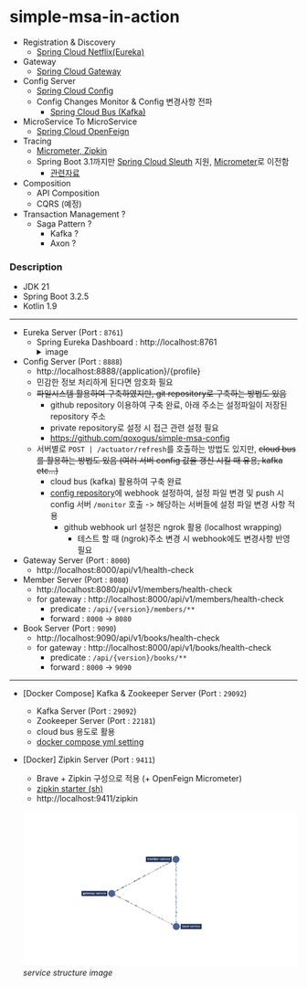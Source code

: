 # simple-msa-in-action

* Registration & Discovery
  * [Spring Cloud Netflix(Eureka)](https://cloud.spring.io/spring-cloud-netflix/reference/html/)
* Gateway
  * [Spring Cloud Gateway](https://cloud.spring.io/spring-cloud-gateway/reference/html/)
* Config Server
  * [Spring Cloud Config](https://docs.spring.io/spring-cloud-config/docs/current/reference/html/)
  * Config Changes Monitor & Config 변경사항 전파 
    * [Spring Cloud Bus (Kafka)](https://cloud.spring.io/spring-cloud-bus/reference/html/)
* MicroService To MicroService
  * [Spring Cloud OpenFeign](https://spring.io/projects/spring-cloud-openfeign)
* Tracing
  * [Micrometer, Zipkin](https://micrometer.io/)
  * Spring Boot 3.1까지만 [Spring Cloud Sleuth](https://spring.io/projects/spring-cloud-sleuth) 지원, [Micrometer](https://micrometer.io/)로 이전함
    * [관련자료](https://docs.spring.io/spring-cloud-sleuth/docs/current-SNAPSHOT/reference/html/)
* Composition
  * API Composition
  * CQRS (예정)
* Transaction Management ?
  * Saga Pattern ?
    * Kafka ?
    * Axon ?


### Description
* JDK 21
* Spring Boot 3.2.5
* Kotlin 1.9

---

* Eureka Server (Port : `8761`)
  * Spring Eureka Dashboard : http://localhost:8761
    <details>
    <summary>image</summary>
    <div markdown="1">
      <img src="./image/eureka-screenshot.png" alt="eureka-screenshot">
    </div>
    </details>
* Config Server (Port : `8888`)
  * http://localhost:8888/{application}/{profile}
  * 민감한 정보 처리하게 된다면 암호화 필요
  * ~~파일시스템 활용하여 구축하였지만, git repository로 구축하는 방법도 있음~~
    * github repository 이용하여 구축 완료, 아래 주소는 설정파일이 저장된 repository 주소
    * private repository로 설정 시 접근 관련 설정 필요
    * https://github.com/qoxogus/simple-msa-config
  * 서버별로 `POST | /actuator/refresh`를 호출하는 방법도 있지만, ~~cloud bus를 활용하는 방법도 있음 (여러 서버 config 값을 갱신 시킬 때 유용, kafka etc...)~~
    * cloud bus (kafka) 활용하여 구축 완료
    * [config repository](https://github.com/qoxogus/simple-msa-config)에 webhook 설정하여, 설정 파일 변경 및 push 시 config 서버 `/monitor` 호출 -> 해당하는 서버들에 설정 파일 변경 사항 적용
      * github webhook url 설정은 ngrok 활용 (localhost wrapping)
        * 테스트 할 때 (ngrok)주소 변경 시 webhook에도 변경사항 반영 필요
* Gateway Server (Port : `8000`)
  * http://localhost:8000/api/v1/health-check
* Member Server (Port : `8080`)
  * http://localhost:8080/api/v1/members/health-check
  * for gateway : http://localhost:8000/api/v1/members/health-check
    * predicate : `/api/{version}/members/**`
    * forward : `8000` -> `8080`
* Book Server (Port : `9090`)
  * http://localhost:9090/api/v1/books/health-check
  * for gateway : http://localhost:8000/api/v1/books/health-check
    * predicate : `/api/{version}/books/**`
    * forward : `8000` -> `9090`

---

* [Docker Compose] Kafka & Zookeeper Server (Port : `29092`)
  * Kafka Server (Port : `29092`)
  * Zookeeper Server (Port : `22181`)
  * cloud bus 용도로 활용
  * [docker compose yml setting](docker/kafka/docker-compose.yml)
* [Docker] Zipkin Server (Port : `9411`)
  * Brave + Zipkin 구성으로 적용 (+ OpenFeign Micrometer)
  * [zipkin starter (sh)](docker/zipkin/zipkin-starter.sh)
  * http://localhost:9411/zipkin

  ![](./image/service-structure-screenshot.png)*service structure image*
